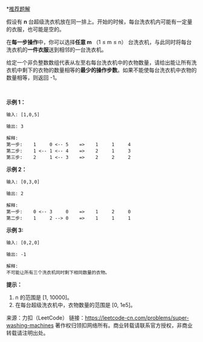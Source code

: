 *[推荐题解](https://leetcode-cn.com/problems/super-washing-machines/solution/chao-ji-xi-yi-ji-by-leetcode/)

假设有 **n** 台超级洗衣机放在同一排上。开始的时候，每台洗衣机内可能有一定量的衣服，也可能是空的。

在**每一步操作**中，你可以选择**任意 m** （1 ≤ m ≤ n） 台洗衣机，与此同时将每台洗衣机的**一件衣服**送到相邻的一台洗衣机。

给定一个非负整数数组代表从左至右每台洗衣机中的衣物数量，请给出能让所有洗衣机中剩下的衣物的数量相等的**最少的操作步数**。如果不能使每台洗衣机中衣物的数量相等，则返回 -1。

 

**示例 1：**
```
输入: [1,0,5]

输出: 3

解释: 
第一步:    1     0 <-- 5    =>    1     1     4
第二步:    1 <-- 1 <-- 4    =>    2     1     3    
第三步:    2     1 <-- 3    =>    2     2     2   
```
**示例 2：**
```
输入: [0,3,0]

输出: 2

解释: 
第一步:    0 <-- 3     0    =>    1     2     0    
第二步:    1     2 --> 0    =>    1     1     1   
```
**示例 3:**
```
输入: [0,2,0]

输出: -1

解释: 
不可能让所有三个洗衣机同时剩下相同数量的衣物。
```

**提示：**

1. n 的范围是 [1, 10000]。
2. 在每台超级洗衣机中，衣物数量的范围是 [0, 1e5]。

来源：力扣（LeetCode）
链接：https://leetcode-cn.com/problems/super-washing-machines
著作权归领扣网络所有。商业转载请联系官方授权，非商业转载请注明出处。

